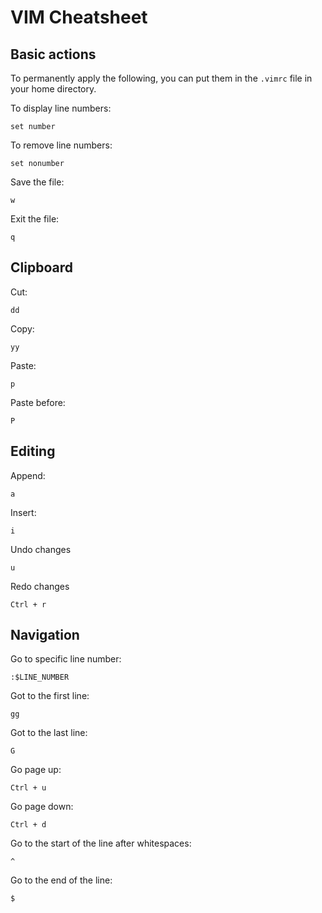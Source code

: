 # VIM Cheatsheet

## Basic actions

To permanently apply the following, you can put them in the `.vimrc` file in your home directory.

To display line numbers:

```
set number
```

To remove line numbers:

```
set nonumber
```

Save the file:

```
w
```

Exit the file:

```
q
```

## Clipboard

Cut:

```
dd
```

Copy:

```
yy
```

Paste:

```
p
```

Paste before:

```
P
```

## Editing

Append:

```
a
```

Insert:

```
i
```

Undo changes

```
u
```

Redo changes

```
Ctrl + r
```

## Navigation

Go to specific line number:

```
:$LINE_NUMBER
```

Got to the first line:

```
gg
```

Got to the last line:

```
G
```

Go page up:

```
Ctrl + u
```

Go page down:

```
Ctrl + d
```

Go to the start of the line after whitespaces:

```
^
```

Go to the end of the line:

```
$
```
